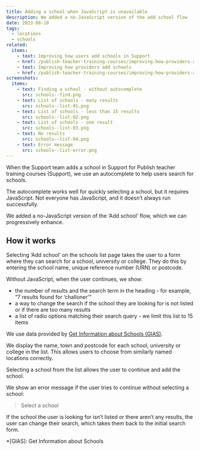 ```yaml
---
title: Adding a school when JavaScript is unavailable
description: We added a no-JavaScript version of the add school flow
date: 2023-06-10
tags:
  - locations
  - schools
related:
  items:
    - text: Improving how users add schools in Support
    - href: /publish-teacher-training-courses/improving-how-providers-add-schools/
    - text: Improving how providers add schools
    - href: /publish-teacher-training-courses/improving-how-providers-add-schools/
screenshots:
  items:
    - text: Finding a school - without autocomplete
      src: schools--find.png
    - text: List of schools - many results
      src: schools--list-01.png
    - text: List of schools - less than 15 results
      src: schools--list-02.png
    - text: List of schools - one result
      src: schools--list-03.png
    - text: No results
      src: schools--list-04.png
    - text: Error message
      src: schools--list-error.png
---
```


When the Support team adds a school in Support for Publish teacher training courses (Support), we use an autocomplete to help users search for schools.

The autocomplete works well for quickly selecting a school, but it requires JavaScript. Not everyone has JavaScript, and it doesn’t always run successfully.

We added a no-JavaScript version of the ‘Add school’ flow, which we can progressively enhance.

## How it works

Selecting ‘Add school’ on the schools list page takes the user to a form where they can search for a school, university or college. They do this by entering the school name, unique reference number (URN) or postcode.

Without JavaScript, when the user continues, we show:

- the number of results and the search term in the heading - for example, “7 results found for ‘challoner’”
- a way to change the search if the school they are looking for is not listed or if there are too many results
- a list of radio options matching their search query - we limit this list to 15 items

We use data provided by [Get Information about Schools (GIAS)](https://www.get-information-schools.service.gov.uk/).

We display the name, town and postcode for each school, university or college in the list. This allows users to choose from similarly named locations correctly.

Selecting a school from the list allows the user to continue and add the school.

We show an error message if the user tries to continue without selecting a school:

> Select a school

If the school the user is looking for isn’t listed or there aren’t any results, the user can change their search, which takes them back to the initial search form.

*[GIAS]: Get Information about Schools

